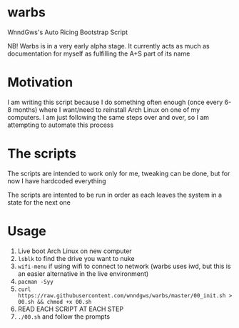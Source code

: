 # warbs
WnndGws's Auto Ricing Bootstrap Script

NB! Warbs is in a very early alpha stage. It currently acts as much as documentation for myself as fulfilling the A+S part of its name

# Motivation
I am writing this script because I do something often enough (once every 6-8 months) where I want/need to reinstall Arch Linux on one of my computers. I am just following the same steps over and over, so I am attempting to automate this process

# The scripts
The scripts are intended to work only for me, tweaking can be done, but for now I have hardcoded everything

The scripts are intented to be run in order as each leaves the system in a state for the next one

# Usage
1) Live boot Arch Linux on new computer
2) `lsblk` to find the drive you want to nuke
3) `wifi-menu` if using wifi to connect to network (warbs uses iwd, but this is an easier alternative in the live environment)
4) `pacman -Syy`
5) `curl https://raw.githubusercontent.com/wnndgws/warbs/master/00_init.sh > 00.sh && chmod +x 00.sh`
6) READ EACH SCRIPT AT EACH STEP
7) `./00.sh` and follow the prompts
